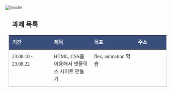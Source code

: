 ![header](https://capsule-render.vercel.app/api?type=Waving&color=auto&&customColorList=19&height=300&section=header&text=𝑱𝑰𝑯𝑶'𝒔%20𝒂𝒔𝒔𝒊𝒈𝒏𝒎𝒆𝒏𝒕&fontSize=60)

<style>
    @font-face {
        font-family: 'S-CoreDream-3Light';
        src: url('https://cdn.jsdelivr.net/gh/projectnoonnu/noonfonts_six@1.2/S-CoreDream-3Light.woff') format('woff');
        font-weight: normal;
        font-style: normal;
    }
    body {
        font-family: 'S-CoreDream-3Light'
    }
    /* 2way헤더와 라인포인트*/
    table {
        border-collapse: collapse;
        text-align: left;
        line-height: 1.5;
        border: 1px solid #ccc;
        margin: 20px 10px;
    }
    table thead {
        border-right: 1px solid #ccc;
        border-left: 1px solid #ccc;
        background: #3a4e7b;
    }
    table thead th {
        padding: 10px;
        font-weight: bold;
        vertical-align: top;
        color: #fff;
    }
    table tbody th {
        width: 150px;
        padding: 10px;
        font-weight: bold;
        vertical-align: top;
        border-bottom: 1px solid #ccc;
        background: #fcf1f4;
    }
    table td {
        width: 350px;
        padding: 10px;
        vertical-align: top;
        border-bottom: 1px solid #ccc;
    }
</style>

## 📝 과제 목록

| 기간                | 제목                                        | 목표                 | 주소 |
| ------------------- | ------------------------------------------- | -------------------- | ---- |
| 23.08.18 - 23.08.22 | HTML, CSS를 이용해서 넷플릭스 사이트 만들기 | flex, animation 학습 |      |

